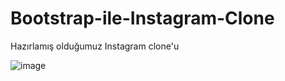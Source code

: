 # Bootstrap-ile-Instagram-Clone
Hazırlamış olduğumuz Instagram clone'u

![image](https://github.com/Nurierdem/Bootstrap-ile-Instagram-Clone/assets/112330171/e5681dbd-45f2-45a8-84e4-04b35f607e11)

